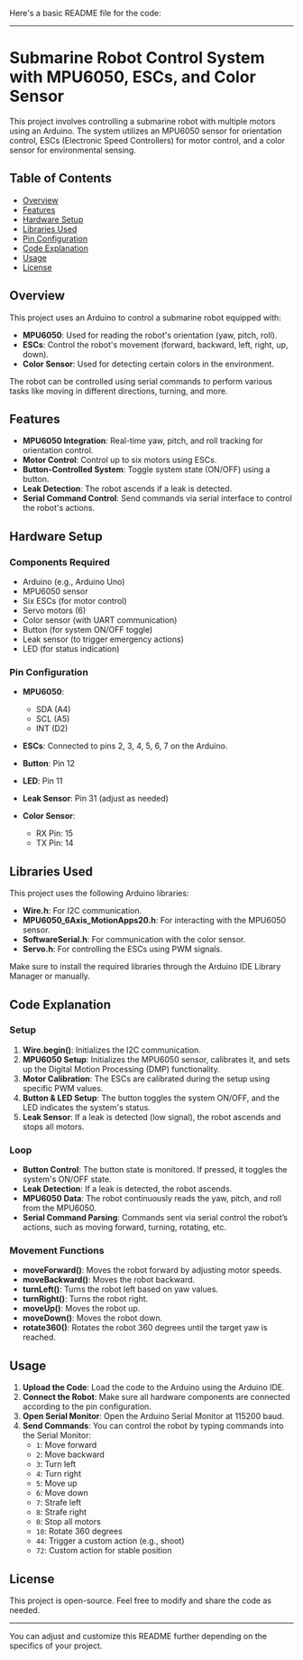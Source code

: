 Here's a basic README file for the code:

---

# Submarine Robot Control System with MPU6050, ESCs, and Color Sensor

This project involves controlling a submarine robot with multiple motors using an Arduino. The system utilizes an MPU6050 sensor for orientation control, ESCs (Electronic Speed Controllers) for motor control, and a color sensor for environmental sensing.

## Table of Contents

- [Overview](#overview)
- [Features](#features)
- [Hardware Setup](#hardware-setup)
- [Libraries Used](#libraries-used)
- [Pin Configuration](#pin-configuration)
- [Code Explanation](#code-explanation)
- [Usage](#usage)
- [License](#license)

## Overview

This project uses an Arduino to control a submarine robot equipped with:

- **MPU6050**: Used for reading the robot's orientation (yaw, pitch, roll).
- **ESCs**: Control the robot's movement (forward, backward, left, right, up, down).
- **Color Sensor**: Used for detecting certain colors in the environment.

The robot can be controlled using serial commands to perform various tasks like moving in different directions, turning, and more.

## Features

- **MPU6050 Integration**: Real-time yaw, pitch, and roll tracking for orientation control.
- **Motor Control**: Control up to six motors using ESCs.
- **Button-Controlled System**: Toggle system state (ON/OFF) using a button.
- **Leak Detection**: The robot ascends if a leak is detected.
- **Serial Command Control**: Send commands via serial interface to control the robot's actions.

## Hardware Setup

### Components Required

- Arduino (e.g., Arduino Uno)
- MPU6050 sensor
- Six ESCs (for motor control)
- Servo motors (6)
- Color sensor (with UART communication)
- Button (for system ON/OFF toggle)
- Leak sensor (to trigger emergency actions)
- LED (for status indication)

### Pin Configuration

- **MPU6050**: 
  - SDA (A4) 
  - SCL (A5)
  - INT (D2)

- **ESCs**: Connected to pins 2, 3, 4, 5, 6, 7 on the Arduino.

- **Button**: Pin 12

- **LED**: Pin 11

- **Leak Sensor**: Pin 31 (adjust as needed)

- **Color Sensor**:
  - RX Pin: 15
  - TX Pin: 14

## Libraries Used

This project uses the following Arduino libraries:

- **Wire.h**: For I2C communication.
- **MPU6050_6Axis_MotionApps20.h**: For interacting with the MPU6050 sensor.
- **SoftwareSerial.h**: For communication with the color sensor.
- **Servo.h**: For controlling the ESCs using PWM signals.

Make sure to install the required libraries through the Arduino IDE Library Manager or manually.

## Code Explanation

### Setup

1. **Wire.begin()**: Initializes the I2C communication.
2. **MPU6050 Setup**: Initializes the MPU6050 sensor, calibrates it, and sets up the Digital Motion Processing (DMP) functionality.
3. **Motor Calibration**: The ESCs are calibrated during the setup using specific PWM values.
4. **Button & LED Setup**: The button toggles the system ON/OFF, and the LED indicates the system's status.
5. **Leak Sensor**: If a leak is detected (low signal), the robot ascends and stops all motors.

### Loop

- **Button Control**: The button state is monitored. If pressed, it toggles the system's ON/OFF state.
- **Leak Detection**: If a leak is detected, the robot ascends.
- **MPU6050 Data**: The robot continuously reads the yaw, pitch, and roll from the MPU6050.
- **Serial Command Parsing**: Commands sent via serial control the robot’s actions, such as moving forward, turning, rotating, etc.

### Movement Functions

- **moveForward()**: Moves the robot forward by adjusting motor speeds.
- **moveBackward()**: Moves the robot backward.
- **turnLeft()**: Turns the robot left based on yaw values.
- **turnRight()**: Turns the robot right.
- **moveUp()**: Moves the robot up.
- **moveDown()**: Moves the robot down.
- **rotate360()**: Rotates the robot 360 degrees until the target yaw is reached.

## Usage

1. **Upload the Code**: Load the code to the Arduino using the Arduino IDE.
2. **Connect the Robot**: Make sure all hardware components are connected according to the pin configuration.
3. **Open Serial Monitor**: Open the Arduino Serial Monitor at 115200 baud.
4. **Send Commands**: You can control the robot by typing commands into the Serial Monitor:
   - `1`: Move forward
   - `2`: Move backward
   - `3`: Turn left
   - `4`: Turn right
   - `5`: Move up
   - `6`: Move down
   - `7`: Strafe left
   - `8`: Strafe right
   - `0`: Stop all motors
   - `10`: Rotate 360 degrees
   - `44`: Trigger a custom action (e.g., shoot)
   - `72`: Custom action for stable position

## License

This project is open-source. Feel free to modify and share the code as needed.

---

You can adjust and customize this README further depending on the specifics of your project.
